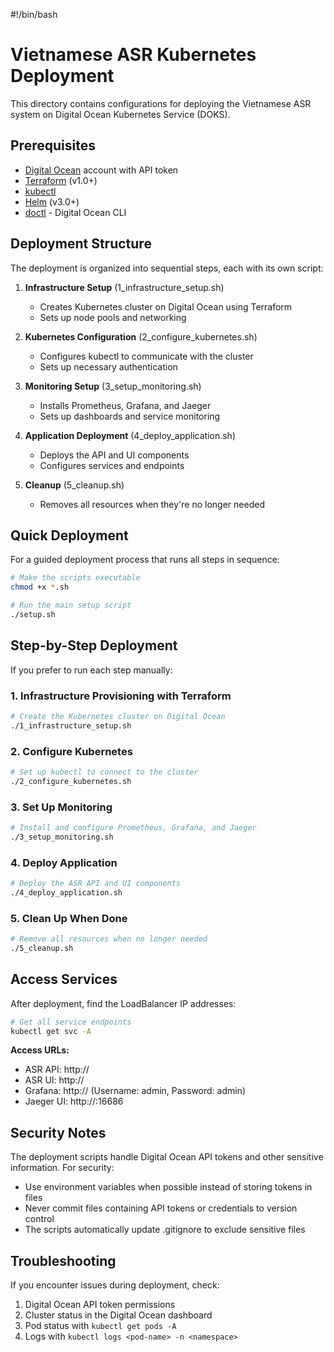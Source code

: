 #!/bin/bash

# Vietnamese ASR Kubernetes Deployment

This directory contains configurations for deploying the Vietnamese ASR system on Digital Ocean Kubernetes Service (DOKS).

## Prerequisites

- [Digital Ocean](https://www.digitalocean.com/) account with API token
- [Terraform](https://www.terraform.io/) (v1.0+)
- [kubectl](https://kubernetes.io/docs/tasks/tools/install-kubectl/)
- [Helm](https://helm.sh/) (v3.0+)
- [doctl](https://docs.digitalocean.com/reference/doctl/) - Digital Ocean CLI

## Deployment Structure

The deployment is organized into sequential steps, each with its own script:

1. **Infrastructure Setup** (1_infrastructure_setup.sh)
   - Creates Kubernetes cluster on Digital Ocean using Terraform
   - Sets up node pools and networking

2. **Kubernetes Configuration** (2_configure_kubernetes.sh)
   - Configures kubectl to communicate with the cluster
   - Sets up necessary authentication

3. **Monitoring Setup** (3_setup_monitoring.sh)
   - Installs Prometheus, Grafana, and Jaeger
   - Sets up dashboards and service monitoring

4. **Application Deployment** (4_deploy_application.sh)
   - Deploys the API and UI components
   - Configures services and endpoints

5. **Cleanup** (5_cleanup.sh)
   - Removes all resources when they're no longer needed

## Quick Deployment

For a guided deployment process that runs all steps in sequence:

```bash
# Make the scripts executable
chmod +x *.sh

# Run the main setup script
./setup.sh
```

## Step-by-Step Deployment

If you prefer to run each step manually:

### 1. Infrastructure Provisioning with Terraform

```bash
# Create the Kubernetes cluster on Digital Ocean
./1_infrastructure_setup.sh
```

### 2. Configure Kubernetes

```bash
# Set up kubectl to connect to the cluster
./2_configure_kubernetes.sh
```

### 3. Set Up Monitoring

```bash
# Install and configure Prometheus, Grafana, and Jaeger
./3_setup_monitoring.sh
```

### 4. Deploy Application

```bash
# Deploy the ASR API and UI components
./4_deploy_application.sh
```

### 5. Clean Up When Done

```bash
# Remove all resources when no longer needed
./5_cleanup.sh
```

## Access Services

After deployment, find the LoadBalancer IP addresses:

```bash
# Get all service endpoints
kubectl get svc -A
```

**Access URLs:**
- ASR API: http://<api-loadbalancer-ip>
- ASR UI: http://<ui-loadbalancer-ip>
- Grafana: http://<grafana-loadbalancer-ip> (Username: admin, Password: admin)
- Jaeger UI: http://<jaeger-query-loadbalancer-ip>:16686

## Security Notes

The deployment scripts handle Digital Ocean API tokens and other sensitive information. For security:

- Use environment variables when possible instead of storing tokens in files
- Never commit files containing API tokens or credentials to version control
- The scripts automatically update .gitignore to exclude sensitive files

## Troubleshooting

If you encounter issues during deployment, check:

1. Digital Ocean API token permissions
2. Cluster status in the Digital Ocean dashboard
3. Pod status with `kubectl get pods -A`
4. Logs with `kubectl logs <pod-name> -n <namespace>`
